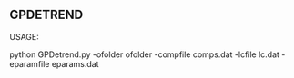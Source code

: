 GPDETREND
---------

USAGE:

 python GPDetrend.py -ofolder ofolder -compfile comps.dat -lcfile lc.dat -eparamfile eparams.dat
